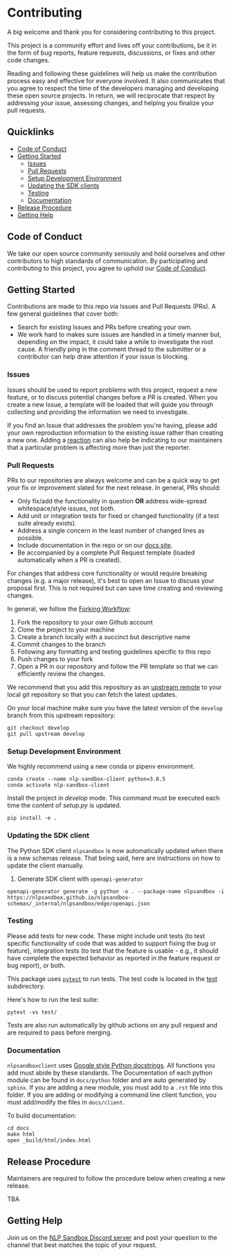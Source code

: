 # Contributing

A big welcome and thank you for considering contributing to this project.

This project is a community effort and lives off your contributions, be it in
the form of bug reports, feature requests, discussions, or fixes and other
code changes.

Reading and following these guidelines will help us make the contribution
process easy and effective for everyone involved. It also communicates that you
agree to respect the time of the developers managing and developing these open
source projects. In return, we will reciprocate that respect by addressing your
issue, assessing changes, and helping you finalize your pull requests.

## Quicklinks

- [Code of Conduct](#code-of-conduct)
- [Getting Started](#getting-started)
    - [Issues](#issues)
    - [Pull Requests](#pull-requests)
    - [Setup Development Environment](#setup-development-environment)
    - [Updating the SDK clients](#updating-the-sdk-clients)
    - [Testing](#testing)
    - [Documentation](#documentation)
- [Release Procedure](#release-procedure)
- [Getting Help](#getting-help)

## Code of Conduct

We take our open source community seriously and hold ourselves and other
contributors to high standards of communication. By participating and
contributing to this project, you agree to uphold our [Code of Conduct].

## Getting Started

Contributions are made to this repo via Issues and Pull Requests (PRs). A few
general guidelines that cover both:

- Search for existing Issues and PRs before creating your own.
- We work hard to makes sure issues are handled in a timely manner but,
  depending on the impact, it could take a while to investigate the root cause.
  A friendly ping in the comment thread to the submitter or a contributor can
  help draw attention if your issue is blocking.

### Issues

Issues should be used to report problems with this project, request a new
feature, or to discuss potential changes before a PR is created. When you
create a new Issue, a template will be loaded that will guide you through
collecting and providing the information we need to investigate.

If you find an Issue that addresses the problem you're having, please add your
own reproduction information to the existing issue rather than creating a new
one. Adding a [reaction] can also help be indicating to our maintainers that a
particular problem is affecting more than just the reporter.

### Pull Requests

PRs to our repositories are always welcome and can be a quick way to get your
fix or improvement slated for the next release. In general, PRs should:

- Only fix/add the functionality in question **OR** address wide-spread
  whitespace/style issues, not both.
- Add unit or integration tests for fixed or changed functionality
  (if a test suite already exists).
- Address a single concern in the least number of changed lines as possible.
- Include documentation in the repo or on our [docs site].
- Be accompanied by a complete Pull Request template (loaded automatically
  when a PR is created).

For changes that address core functionality or would require breaking changes
(e.g. a major release), it's best to open an Issue to discuss your proposal
first. This is not required but can save time creating and reviewing changes.

In general, we follow the [Forking Workflow]:

1. Fork the repository to your own Github account
2. Clone the project to your machine
3. Create a branch locally with a succinct but descriptive name
4. Commit changes to the branch
5. Following any formatting and testing guidelines specific to this repo
6. Push changes to your fork
7. Open a PR in our repository and follow the PR template so that we can
   efficiently review the changes.

We recommend that you add this repository as an [upstream remote] to your local
git repository so that you can fetch the latest updates.

On your local machine make sure you have the latest version of the `develop`
branch from this upstream repository:

    git checkout develop
    git pull upstream develop

### Setup Development Environment

We highly recommend using a new conda or pipenv environment.

    conda create --name nlp-sandbox-client python=3.8.5
    conda activate nlp-sandbox-client

Install the project in *develop* mode. This command must be executed each time
the content of *setup.py* is updated.

    pip install -e .

### Updating the SDK client

The Python SDK client `nlpsandbox` is now automatically updated when there is a new schemas release.  That being said, here are instructions on how to update the client manually.

1. Generate SDK client with `openapi-generator`
  ```
  openapi-generator generate -g python -o . --package-name nlpsandbox -i https://nlpsandbox.github.io/nlpsandbox-schemas/_internal/nlpsandbox/edge/openapi.json
  ```

<!-- - `datanode` package
  ```
  openapi-generator generate -g python -o . --package-name datanode -i https://nlpsandbox.github.io/nlpsandbox-schemas/data-node/edge/openapi.json
  ```

- `annotator` package
  Use the `merge-annotator` branch in the `nlpsandbox-schemas` to view a merged [openapi.yaml](https://github.com/nlpsandbox/nlpsandbox-schemas/blob/merge-annotators/openapi/annotator/openapi.yaml).  Follow instructions in the schemas github repository to validate the `annotators` folder. This file merges all of the annotators together.
  ```
  # Create merged openapi.yaml
  git clone -b merge-annotator https://github.com/nlpsandbox/nlpsandbox-schemas.git
  cd nlpsandbox-schemas
  npm run validate --api=annotator  # This command will create a complete openapi.yaml
  # navigate back into the nlpsandbox-client directory
  openapi-generator generate -g python -o . --package-name annotator -i nlpsandbox-schemas/openapi.yaml
  ``` -->

### Testing

Please add tests for new code. These might include unit tests (to test specific functionality of code that was added to support fixing the bug or feature), integration tests (to test that the feature is usable - e.g., it should have complete the expected behavior as reported in the feature request or bug report), or both.

This package uses [`pytest`](https://pytest.org/en/latest/) to run tests. The test code is located in the [test](./test) subdirectory.

Here's how to run the test suite:

```
pytest -vs test/
```

Tests are also run automatically by github actions on any pull request and are required to pass before merging.

### Documentation

`nlpsandboxclient` uses [Google style Python docstrings](https://sphinxcontrib-napoleon.readthedocs.io/en/latest/example_google.html).  All functions you add must abide by these standards.  The Documentation of each python module can be found in `docs/python` folder and are auto generated by `sphinx`.  If you are adding a new module, you must add to a `.rst` file into this folder.  If you are adding or modifying a command line client function, you must add/modify the files in `docs/client`.

To build documentation:

```
cd docs
make html
open _build/html/index.html
```

## Release Procedure

Maintainers are required to follow the procedure below when creating a new release.

TBA

## Getting Help

Join us on the [NLP Sandbox Discord server] and post your question to the
channel that best matches the topic of your request.

<!-- Links -->

[Code of Conduct]: https://github.com/auth0/open-source-template/blob/master/CODE-OF-CONDUCT.md
[upstream remote]: https://help.github.com/en/articles/configuring-a-remote-for-a-fork
[reaction]: https://github.blog/2016-03-10-add-reactions-to-pull-requests-issues-and-comments/
[docs site]: https://github.com/nlpsandbox/nlpsandbox-website-synapse
[Forking Workflow]: https://www.atlassian.com/git/tutorials/comparing-workflows/forking-workflow
[NLP Sandbox Discord server]: https://nlpsandbox.io/discord